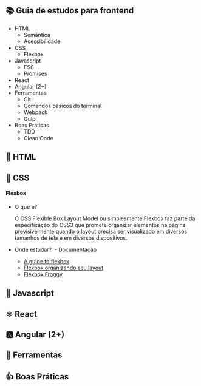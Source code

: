 ## :books: Guia de estudos para frontend

- HTML
  - Semântica
  - Acessibilidade
- CSS
  - Flexbox
- Javascript
  - ES6
  - Promises
- React
- Angular (2+)
- Ferramentas
  - Git
  - Comandos básicos do terminal
  - Webpack
  - Gulp
- Boas Práticas
  - TDD
  - Clean Code

## :page_with_curl: HTML

## :art: CSS

#### Flexbox
- O que é?

  O CSS Flexible Box Layout Model ou simplesmente Flexbox faz parte da especificação do CSS3 que promete organizar elementos     na página previsivelmente quando o layout precisa ser visualizado em diversos tamanhos de tela e em diversos dispositivos.

- Onde estudar?
  - [Documentação](https://developer.mozilla.org/en-US/docs/Learn/CSS/CSS_layout/Flexbox)
  - [A guide to flexbox](https://css-tricks.com/snippets/css/a-guide-to-flexbox)
  - [Flexbox organizando seu layout](https://tableless.com.br/flexbox-organizando-seu-layout/)
  - [Flexbox Froggy](https://developer.mozilla.org/en-US/docs/Learn/CSS/CSS_layout/Flexbox)
  
## :rocket: Javascript

## ⚛ React

## :a: Angular (2+)

## :wrench: Ferramentas

## :+1: Boas Práticas
